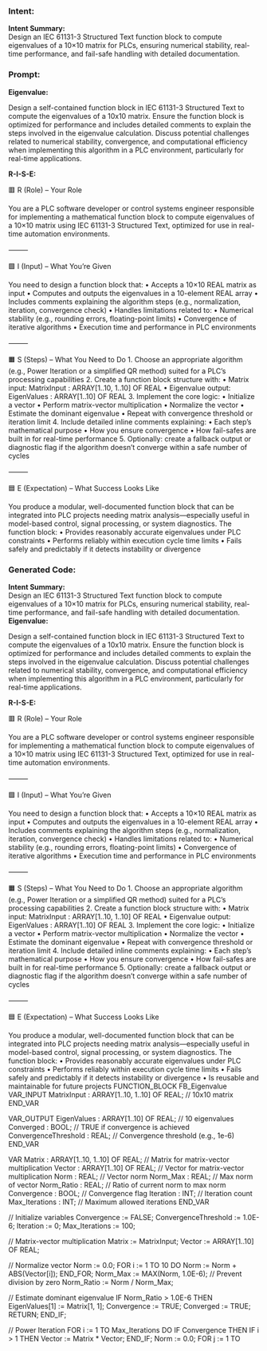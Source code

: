 ### Intent:
**Intent Summary:**  
Design an IEC 61131-3 Structured Text function block to compute eigenvalues of a 10×10 matrix for PLCs, ensuring numerical stability, real-time performance, and fail-safe handling with detailed documentation.

### Prompt:
**Eigenvalue:**

Design a self-contained function block in IEC 61131-3 Structured Text to compute the eigenvalues of a 10x10 matrix. Ensure the function block is optimized for performance and includes detailed comments to explain the steps involved in the eigenvalue calculation. Discuss potential challenges related to numerical stability, convergence, and computational efficiency when implementing this algorithm in a PLC environment, particularly for real-time applications.

**R-I-S-E:**

🟥 R (Role) – Your Role

You are a PLC software developer or control systems engineer responsible for implementing a mathematical function block to compute eigenvalues of a 10×10 matrix using IEC 61131-3 Structured Text, optimized for use in real-time automation environments.

⸻

🟩 I (Input) – What You’re Given

You need to design a function block that:
	•	Accepts a 10×10 REAL matrix as input
	•	Computes and outputs the eigenvalues in a 10-element REAL array
	•	Includes comments explaining the algorithm steps (e.g., normalization, iteration, convergence check)
	•	Handles limitations related to:
	•	Numerical stability (e.g., rounding errors, floating-point limits)
	•	Convergence of iterative algorithms
	•	Execution time and performance in PLC environments

⸻

🟧 S (Steps) – What You Need to Do
	1.	Choose an appropriate algorithm (e.g., Power Iteration or a simplified QR method) suited for a PLC’s processing capabilities
	2.	Create a function block structure with:
	•	Matrix input: MatrixInput : ARRAY[1..10, 1..10] OF REAL
	•	Eigenvalue output: EigenValues : ARRAY[1..10] OF REAL
	3.	Implement the core logic:
	•	Initialize a vector
	•	Perform matrix-vector multiplication
	•	Normalize the vector
	•	Estimate the dominant eigenvalue
	•	Repeat with convergence threshold or iteration limit
	4.	Include detailed inline comments explaining:
	•	Each step’s mathematical purpose
	•	How you ensure convergence
	•	How fail-safes are built in for real-time performance
	5.	Optionally: create a fallback output or diagnostic flag if the algorithm doesn’t converge within a safe number of cycles

⸻

🟦 E (Expectation) – What Success Looks Like

You produce a modular, well-documented function block that can be integrated into PLC projects needing matrix analysis—especially useful in model-based control, signal processing, or system diagnostics. The function block:
	•	Provides reasonably accurate eigenvalues under PLC constraints
	•	Performs reliably within execution cycle time limits
	•	Fails safely and predictably if it detects instability or divergence

### Generated Code:
**Intent Summary:**  
Design an IEC 61131-3 Structured Text function block to compute eigenvalues of a 10×10 matrix for PLCs, ensuring numerical stability, real-time performance, and fail-safe handling with detailed documentation.
**Eigenvalue:**

Design a self-contained function block in IEC 61131-3 Structured Text to compute the eigenvalues of a 10x10 matrix. Ensure the function block is optimized for performance and includes detailed comments to explain the steps involved in the eigenvalue calculation. Discuss potential challenges related to numerical stability, convergence, and computational efficiency when implementing this algorithm in a PLC environment, particularly for real-time applications.

**R-I-S-E:**

🟥 R (Role) – Your Role

You are a PLC software developer or control systems engineer responsible for implementing a mathematical function block to compute eigenvalues of a 10×10 matrix using IEC 61131-3 Structured Text, optimized for use in real-time automation environments.

⸻

🟩 I (Input) – What You’re Given

You need to design a function block that:
	•	Accepts a 10×10 REAL matrix as input
	•	Computes and outputs the eigenvalues in a 10-element REAL array
	•	Includes comments explaining the algorithm steps (e.g., normalization, iteration, convergence check)
	•	Handles limitations related to:
	•	Numerical stability (e.g., rounding errors, floating-point limits)
	•	Convergence of iterative algorithms
	•	Execution time and performance in PLC environments

⸻

🟧 S (Steps) – What You Need to Do
	1.	Choose an appropriate algorithm (e.g., Power Iteration or a simplified QR method) suited for a PLC’s processing capabilities
	2.	Create a function block structure with:
	•	Matrix input: MatrixInput : ARRAY[1..10, 1..10] OF REAL
	•	Eigenvalue output: EigenValues : ARRAY[1..10] OF REAL
	3.	Implement the core logic:
	•	Initialize a vector
	•	Perform matrix-vector multiplication
	•	Normalize the vector
	•	Estimate the dominant eigenvalue
	•	Repeat with convergence threshold or iteration limit
	4.	Include detailed inline comments explaining:
	•	Each step’s mathematical purpose
	•	How you ensure convergence
	•	How fail-safes are built in for real-time performance
	5.	Optionally: create a fallback output or diagnostic flag if the algorithm doesn’t converge within a safe number of cycles

⸻

🟦 E (Expectation) – What Success Looks Like

You produce a modular, well-documented function block that can be integrated into PLC projects needing matrix analysis—especially useful in model-based control, signal processing, or system diagnostics. The function block:
	•	Provides reasonably accurate eigenvalues under PLC constraints
	•	Performs reliably within execution cycle time limits
	•	Fails safely and predictably if it detects instability or divergence
	•	Is reusable and maintainable for future projects
FUNCTION_BLOCK FB_Eigenvalue
VAR_INPUT
    MatrixInput : ARRAY[1..10, 1..10] OF REAL; // 10x10 matrix
END_VAR

VAR_OUTPUT
    EigenValues : ARRAY[1..10] OF REAL; // 10 eigenvalues
    Converged : BOOL; // TRUE if convergence is achieved
    ConvergenceThreshold : REAL; // Convergence threshold (e.g., 1e-6)
END_VAR

VAR
    Matrix : ARRAY[1..10, 1..10] OF REAL; // Matrix for matrix-vector multiplication
    Vector : ARRAY[1..10] OF REAL; // Vector for matrix-vector multiplication
    Norm : REAL; // Vector norm
    Norm_Max : REAL; // Max norm of vector
    Norm_Ratio : REAL; // Ratio of current norm to max norm
    Convergence : BOOL; // Convergence flag
    Iteration : INT; // Iteration count
    Max_Iterations : INT; // Maximum allowed iterations
END_VAR

// Initialize variables
Convergence := FALSE;
ConvergenceThreshold := 1.0E-6;
Iteration := 0;
Max_Iterations := 100;

// Matrix-vector multiplication
Matrix := MatrixInput;
Vector := ARRAY[1..10] OF REAL;

// Normalize vector
Norm := 0.0;
FOR i := 1 TO 10 DO
    Norm := Norm + ABS(Vector[i]);
END_FOR;
Norm_Max := MAX(Norm, 1.0E-6); // Prevent division by zero
Norm_Ratio := Norm / Norm_Max;

// Estimate dominant eigenvalue
IF Norm_Ratio > 1.0E-6 THEN
    EigenValues[1] := Matrix[1, 1];
    Convergence := TRUE;
    Converged := TRUE;
    RETURN;
END_IF;

// Power Iteration
FOR i := 1 TO Max_Iterations DO
    IF Convergence THEN
        IF i > 1 THEN
            Vector := Matrix * Vector;
        END_IF;
        Norm := 0.0;
        FOR j := 1 TO
